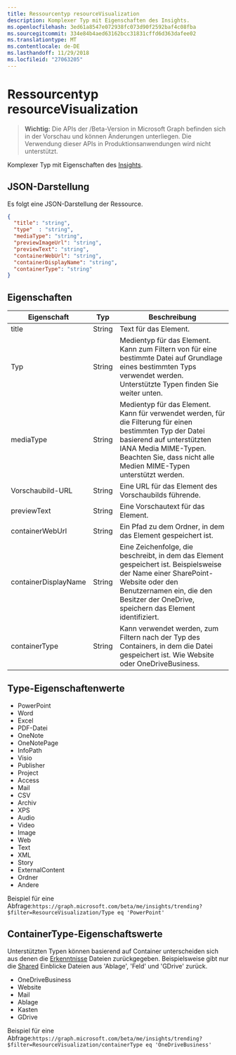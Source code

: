 ```yaml
---
title: Ressourcentyp resourceVisualization
description: Komplexer Typ mit Eigenschaften des Insights.
ms.openlocfilehash: 3ed61a8547e072938fc073d90f2592baf4c08fba
ms.sourcegitcommit: 334e84b4aed63162bcc31831cffd6d363dafee02
ms.translationtype: MT
ms.contentlocale: de-DE
ms.lasthandoff: 11/29/2018
ms.locfileid: "27063205"
---
```

# <a name="resourcevisualization-resource-type"></a>Ressourcentyp resourceVisualization

> **Wichtig:** Die APIs der /Beta-Version in Microsoft Graph befinden sich in der Vorschau und können Änderungen unterliegen. Die Verwendung dieser APIs in Produktionsanwendungen wird nicht unterstützt.

Komplexer Typ mit Eigenschaften des [Insights](insights.md).

## <a name="json-representation"></a>JSON-Darstellung

Es folgt eine JSON-Darstellung der Ressource.

```json
{
  "title": "string",
  "type"  : "string",
  "mediaType": "string",
  "previewImageUrl": "string",
  "previewText": "string",
  "containerWebUrl": "string",
  "containerDisplayName": "string",
  "containerType": "string"
}
```

## <a name="properties"></a>Eigenschaften

| Eigenschaft              | Typ          | Beschreibung  |
| -------------         |---------------| -------------|
| title                 | String        | Text für das Element.               |
| Typ              | String        | Medientyp für das Element. Kann zum Filtern von für eine bestimmte Datei auf Grundlage eines bestimmten Typs verwendet werden. Unterstützte Typen finden Sie weiter unten. |
| mediaType             | String        | Medientyp für das Element. Kann für verwendet werden, für die Filterung für einen bestimmten Typ der Datei basierend auf unterstützten IANA Media MIME-Typen. Beachten Sie, dass nicht alle Medien MIME-Typen unterstützt werden. |
| Vorschaubild-URL       | String        | Eine URL für das Element des Vorschaubilds führende. |
| previewText           | String        | Eine Vorschautext für das Element. |
| containerWebUrl       | String        | Ein Pfad zu dem Ordner, in dem das Element gespeichert ist. |
| containerDisplayName  | String        | Eine Zeichenfolge, die beschreibt, in dem das Element gespeichert ist. Beispielsweise der Name einer SharePoint-Website oder den Benutzernamen ein, die den Besitzer der OneDrive, speichern das Element identifiziert.  |
| containerType         | String | Kann verwendet werden, zum Filtern nach der Typ des Containers, in dem die Datei gespeichert ist. Wie Website oder OneDriveBusiness.       |

## <a name="type-property-values"></a>Type-Eigenschaftenwerte
-   PowerPoint
-   Word
-   Excel
-   PDF-Datei
-   OneNote
-   OneNotePage
-   InfoPath
-   Visio
-   Publisher
-   Project
-   Access
-   Mail
-   CSV
-   Archiv
-   XPS
-   Audio
-   Video
-   Image
-   Web
-   Text
-   XML
-   Story
-   ExternalContent
-   Ordner
-   Andere

Beispiel für eine Abfrage:`https://graph.microsoft.com/beta/me/insights/trending?$filter=ResourceVisualization/Type eq 'PowerPoint'`

## <a name="containertype-property-values"></a>ContainerType-Eigenschaftswerte
Unterstützten Typen können basierend auf Container unterscheiden sich aus denen die [Erkenntnisse](insights.md) Dateien zurückgegeben. Beispielsweise gibt nur die [Shared](insights-shared.md) Einblicke Dateien aus 'Ablage', 'Feld' und 'GDrive' zurück.

-   OneDriveBusiness
-   Website
-   Mail
-   Ablage
-   Kasten
-   GDrive

Beispiel für eine Abfrage:`https://graph.microsoft.com/beta/me/insights/trending?$filter=ResourceVisualization/containerType eq 'OneDriveBusiness'`